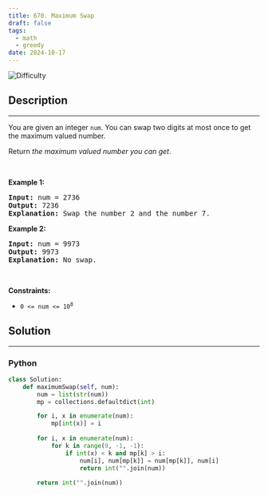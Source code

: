 ```yaml
---
title: 670. Maximum Swap
draft: false
tags: 
  - math
  - greedy
date: 2024-10-17
---
```


![Difficulty](https://img.shields.io/badge/Difficulty-Medium-blue.svg)

## Description

---
<p>You are given an integer <code>num</code>. You can swap two digits at most once to get the maximum valued number.</p>

<p>Return <em>the maximum valued number you can get</em>.</p>

<p>&nbsp;</p>
<p><strong class="example">Example 1:</strong></p>

<pre>
<strong>Input:</strong> num = 2736
<strong>Output:</strong> 7236
<strong>Explanation:</strong> Swap the number 2 and the number 7.
</pre>

<p><strong class="example">Example 2:</strong></p>

<pre>
<strong>Input:</strong> num = 9973
<strong>Output:</strong> 9973
<strong>Explanation:</strong> No swap.
</pre>

<p>&nbsp;</p>
<p><strong>Constraints:</strong></p>

<ul>
	<li><code>0 &lt;= num &lt;= 10<sup>8</sup></code></li>
</ul>


## Solution

---
### Python
``` py title='maximum-swap'
class Solution:
    def maximumSwap(self, num):
        num = list(str(num))
        mp = collections.defaultdict(int)

        for i, x in enumerate(num):
            mp[int(x)] = i
        
        for i, x in enumerate(num):
            for k in range(9, -1, -1):
                if int(x) < k and mp[k] > i:
                    num[i], num[mp[k]] = num[mp[k]], num[i]
                    return int("".join(num))
        
        return int("".join(num))
        

```

